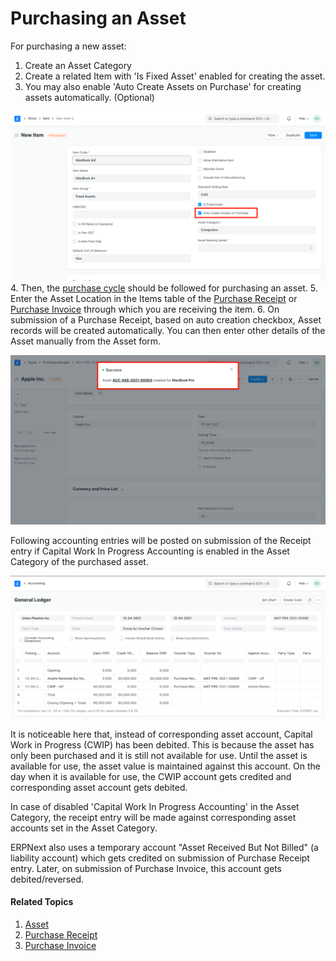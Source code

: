 
# Purchasing an Asset



For purchasing a new asset:


1. Create an Asset Category
2. Create a related Item with 'Is Fixed Asset' enabled for creating the asset.
3. You may also enable 'Auto Create Assets on Purchase' for creating assets automatically. (Optional)


![Purchasing Asset](/files/asset-auto-create.png)
4. Then, the [purchase cycle](/docs/en/buying/purchase-order) should be followed for purchasing an asset.
5. Enter the Asset Location in the Items table of the [Purchase Receipt](/docs/en/stock/purchase-receipt) or [Purchase Invoice](/docs/en/accounts/purchase-invoice) through which you are receiving the item.
6. On submission of a Purchase Receipt, based on auto creation checkbox, Asset records will be created automatically. You can then enter other details of the Asset manually from the Asset form.


![Purchasing Asset](/files/asset-auto-create-on-purchase.png)


Following accounting entries will be posted on submission of the Receipt entry if Capital Work In Progress Accounting is enabled in the Asset Category of the purchased asset.


![Asset](/files/asset-purchase-receipt-gl-entries.png)


It is noticeable here that, instead of corresponding asset account, Capital Work in Progress (CWIP) has been debited. This is because the asset has only been purchased and it is still not available for use. Until the asset is available for use, the asset value is maintained against this account. On the day when it is available for use, the CWIP account gets credited and corresponding asset account gets debited.


In case of disabled 'Capital Work In Progress Accounting' in the Asset Category, the receipt entry will be made against corresponding asset accounts set in the Asset Category.


ERPNext also uses a temporary account "Asset Received But Not Billed" (a liability account) which gets credited on submission of Purchase Receipt entry. Later, on submission of Purchase Invoice, this account gets debited/reversed.


#### Related Topics


1. [Asset](/docs/en/asset/asset)
2. [Purchase Receipt](/docs/en/stock/purchase-receipt)
3. [Purchase Invoice](/docs/en/accounts/purchase-invoice)




